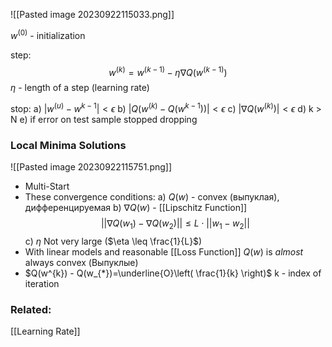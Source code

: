 
![[Pasted image 20230922115033.png]]

$w^{(0)}$ - initialization 

step: 
$$
w^{(k)} = w^{(k-1)}-\eta \nabla Q(w^{(k-1)})
$$
$\eta$ - length of a step (learning rate)

stop:
	a) $|w^{(u)}-w^{k-1}| < \epsilon$
	b) $|Q(w^{(k)}-Q(w^{k-1}))|< \epsilon$
	c) $|\nabla Q(w^{(k)})|< \epsilon$
	d) k > N
	e) if error on test sample stopped dropping

### Local Minima Solutions
![[Pasted image 20230922115751.png]]

- Multi-Start
- These convergence conditions:
	a) $Q(w)$ - convex (выпуклая), дифференцируемая
	b) $\nabla Q(w)$ - [[Lipschitz Function]]
		$$
||\nabla Q(w_{1})-\nabla Q(w_{2})|| \leq L \cdot | | w_{1}-w_{2}| |
$$
	c) $\eta$ Not very large ($\eta \leq \frac{1}{L}$)
- With linear models and reasonable [[Loss Function]] $Q(w)$ is *almost* always convex (Выпуклые)
- $Q(w^{k}) - Q(w_{*})=\underline{O}\left( \frac{1}{k} \right)$ 
	k - index of iteration

### Related:
[[Learning Rate]]